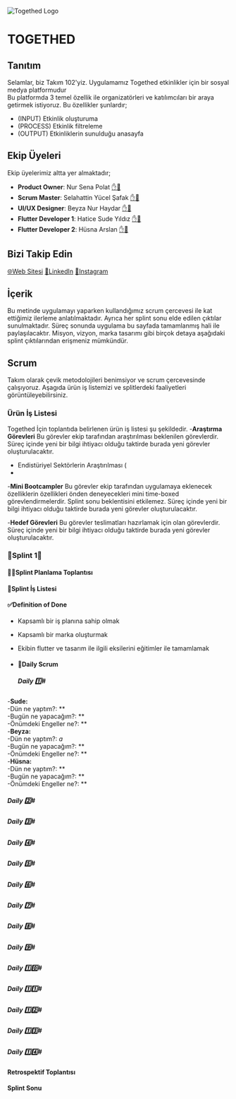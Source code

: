 ![Togethed Logo](https://i.ibb.co/pX3k83r/Minimal-Pastel-Aestetic-Vaporwave-1.png)
# **TOGETHED**

## **Tanıtım**

Selamlar, biz Takım 102'yiz. Uygulamamız Togethed etkinlikler için bir sosyal medya platformudur <br/>
Bu platformda 3 temel özellik ile organizatörleri ve katılımcıları bir araya getirmek istiyoruz. Bu özellikler şunlardır;
- (INPUT) Etkinlik oluşturuma
- (PROCESS) Etkinlik filtreleme
- (OUTPUT) Etkinliklerin sunulduğu anasayfa

## **Ekip Üyeleri**
Ekip üyelerimiz altta yer almaktadır;
- **Product Owner**: Nur Sena Polat [✋💼](https://www.linkedin.com/in/nursenapolat/)
- **Scrum Master**: Selahattin Yücel Şafak [✋💼](https://www.linkedin.com/in/selahattinyucelsafak/)
- **UI/UX Designer**: Beyza Nur Haydar [✋💼](https://www.linkedin.com/in/beyzanurhaydar4/)
- **Flutter Developer 1**: Hatice Sude Yıldız [✋💼](https://www.linkedin.com/in/hatice-sude-yildiz-03b36421b/)
- **Flutter Developer 2**: Hüsna Arslan [✋💼](https://www.linkedin.com/in/h%C3%BCsna-arslan-b442201a6/)

## **Bizi Takip Edin**
[🌐Web Sitesi](www.togethed.com)
[💼LinkedIn](https://www.linkedin.com/company/togethed)
[📸Instagram](https://www.instagram.com/togethed/)
## **İçerik**
Bu metinde uygulamayı yaparken kullandığımız scrum çercevesi ile kat ettiğimiz ilerleme anlatılmaktadır. Ayrıca her splint sonu elde edilen çıktılar sunulmaktadır. Süreç sonunda uygulama bu sayfada tamamlanmış hali ile paylaşılacaktır. Misyon, vizyon, marka tasarımı gibi birçok detaya aşağıdaki splint çıktılarından erişmeniz mümkündür.

## **Scrum**
Takım olarak çevik metodolojileri benimsiyor ve scrum çercevesinde çalışıyoruz. Aşagıda ürün iş listemizi ve splitlerdeki faaliyetleri görüntüleyebilirsiniz.
### **Ürün İş Listesi**
Togethed İçin toplantıda belirlenen ürün iş listesi şu şekildedir.
-**Araştırma Görevleri** Bu görevler ekip tarafından araştırılması beklenilen görevlerdir. Süreç içinde yeni bir bilgi ihtiyacı olduğu taktirde burada yeni görevler oluşturulacaktır.
  - Endistüriyel Sektörlerin Araştırılması (
  - 
-**Mini Bootcampler** Bu görevler ekip tarafından uygulamaya eklenecek özelliklerin özellikleri önden deneyecekleri mini time-boxed görevlendirmelerdir. Splint sonu beklentisini etkilemez. Süreç içinde yeni bir bilgi ihtiyacı olduğu taktirde burada yeni görevler oluşturulacaktır.

-**Hedef Görevleri** Bu görevler teslimatları hazırlamak için olan görevlerdir. Süreç içinde yeni bir bilgi ihtiyacı olduğu taktirde burada yeni görevler oluşturulacaktır.




### **🏁Splint 1🏁**

  #### **🤝🏻Splint Planlama Toplantısı**

  #### **📜Splint İş Listesi**

  #### **✅Definition of Done**
- Kapsamlı bir iş planına sahip olmak
- Kapsamlı bir marka oluşturmak
- Ekibin flutter ve tasarım ile ilgili eksilerini eğitimler ile tamamlamak
- 
  #### **📅Daily Scrum**

  ##### **Daily 1️⃣#** <br/>
-**Sude:** <br/>
  -Dün ne yaptım?: ** <br/>
  -Bugün ne yapacağım?: ** <br/>
  -Önümdeki Engeller ne?: ** <br/>
-**Beyza:** <br/>
  -Dün ne yaptım?: *a* <br/>
  -Bugün ne yapacağım?: ** <br/>
  -Önümdeki Engeller ne?: ** <br/>
-**Hüsna:** <br/>
  -Dün ne yaptım?: ** <br/>
  -Bugün ne yapacağım?: ** <br/>
  -Önümdeki Engeller ne?: ** <br/>
  ##### **Daily 2️⃣#** <br/>
  ##### **Daily 3️⃣#** <br/>
  ##### **Daily 4️⃣#** <br/>
  ##### **Daily 5️⃣#** <br/>
  ##### **Daily 6️⃣#** <br/>
  ##### **Daily 7️⃣#** <br/>
  ##### **Daily 8️⃣#** <br/>
  ##### **Daily 9️⃣#** <br/>
  ##### **Daily 1️⃣0️⃣#** <br/>
  ##### **Daily 1️⃣1️⃣#** <br/>
  ##### **Daily 1️⃣2️⃣#** <br/>
  ##### **Daily 1️⃣3️⃣#** <br/>
  ##### **Daily 1️⃣4️⃣#** <br/>
  
  #### **Retrospektif Toplantısı**
  
  #### **Splint Sonu**
